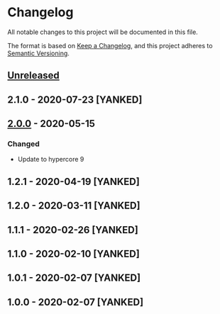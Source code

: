 # Changelog
All notable changes to this project will be documented in this file.

The format is based on [Keep a Changelog](https://keepachangelog.com/en/1.0.0/),
and this project adheres to [Semantic Versioning](https://semver.org/spec/v2.0.0.html).

## [Unreleased]

## 2.1.0 - 2020-07-23 [YANKED]

## [2.0.0] - 2020-05-15
### Changed
- Update to hypercore 9

## 1.2.1 - 2020-04-19 [YANKED]

## 1.2.0 - 2020-03-11 [YANKED]

## 1.1.1 - 2020-02-26 [YANKED]

## 1.1.0 - 2020-02-10 [YANKED]

## 1.0.1 - 2020-02-07 [YANKED]

## 1.0.0 - 2020-02-07 [YANKED]
[Unreleased]: https://github.com/geut/hypercore-promise/compare/v2.1.0...HEAD
[2.0.0]: https://github.com/geut/hypercore-promise/compare/v1.2.1...v2.0.0
